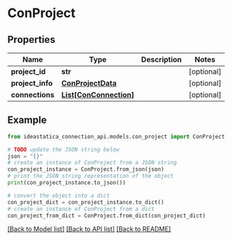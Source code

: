 # ConProject


## Properties

Name | Type | Description | Notes
------------ | ------------- | ------------- | -------------
**project_id** | **str** |  | [optional] 
**project_info** | [**ConProjectData**](ConProjectData.md) |  | [optional] 
**connections** | [**List[ConConnection]**](ConConnection.md) |  | [optional] 

## Example

```python
from ideastatica_connection_api.models.con_project import ConProject

# TODO update the JSON string below
json = "{}"
# create an instance of ConProject from a JSON string
con_project_instance = ConProject.from_json(json)
# print the JSON string representation of the object
print(con_project_instance.to_json())

# convert the object into a dict
con_project_dict = con_project_instance.to_dict()
# create an instance of ConProject from a dict
con_project_from_dict = ConProject.from_dict(con_project_dict)
```
[[Back to Model list]](../README.md#documentation-for-models) [[Back to API list]](../README.md#documentation-for-api-endpoints) [[Back to README]](../README.md)


